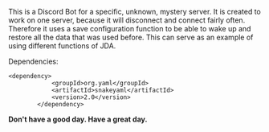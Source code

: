 This is a Discord Bot for a specific, unknown, mystery server. It is created to work on one server, because it will disconnect and connect fairly often. Therefore it uses a save configuration function to be able to wake up and restore all the data that was used before. This can serve as an example of using different functions of JDA.

Dependencies:
```
<dependency>
            <groupId>org.yaml</groupId>
            <artifactId>snakeyaml</artifactId>
            <version>2.0</version>
        </dependency>
```

__Don't have a good day.
Have a great day.__
